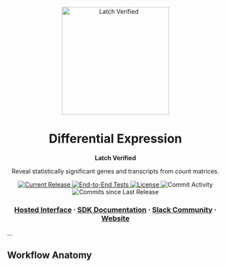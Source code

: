 <html>
<p align="center">
  <img src="" alt="Latch Verified" width="250">
</p>

<h1 align="center">
  Differential Expression
</h1>

<p align="center">
<strong>
Latch Verified
</strong>
</p>

<p align="center">
  Reveal statistically significant genes and transcripts from count matrices.
</p>

<p align="center">
  <a href="https://github.com/latch-verified/diff-exp/releases/latest">
    <img src="https://img.shields.io/github/release/latch-verified/diff-exp.svg" alt="Current Release" />
  </a>
  <a href="https://github.com/latch-verified/diff-exp/actions/workflows/tests.yml">
    <img src="https://github.com/latch-verified/diff-exp/actions/workflows/tests.yml/badge.svg" alt="End-to-End Tests" />
  </a>
  <a href="https://opensource.org/licenses/MIT">
    <img src="https://img.shields.io/badge/LICENSE-MIT-brightgreen.svg" alt="License" />
  </a>
  <img src="https://img.shields.io/github/commit-activity/w/latch-verified/diff-exp.svg?style=plastic" alt="Commit Activity" />
  <img src="https://img.shields.io/github/commits-since/latch-verified/diff-exp/latest.svg?style=plastic" alt="Commits since Last Release" />
</p>

<h3 align="center">
  <a href="https://console.latch.bio/se/deseq2">Hosted Interface</a>
  <span> · </span>
  <a href="https://docs.latch.bio">SDK Documentation</a>
  <span> · </span>
  <a href="https://join.slack.com/t/latchbiosdk/shared_invite/zt-193ibmedi-WB6mBu2GJ2WejUHhxMOuwg">Slack Community</a>
  <span> · </span>
  <a href="https://latch.bio/sdk">Website</a>
</h3>

</html>

...

## Workflow Anatomy
